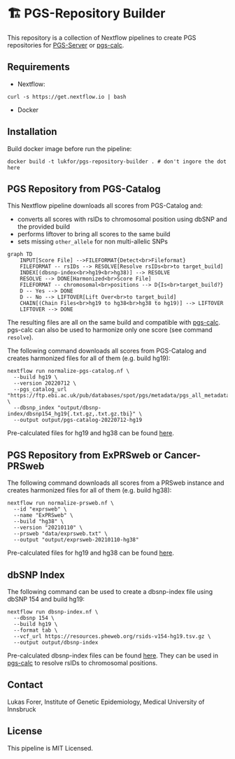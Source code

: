 # 🏗 PGS-Repository Builder

This repository is a collection of Nextflow pipelines to create PGS repositories for [PGS-Server](https://imputationserver.sph.umich.edu) or [pgs-calc](https://github.com/lukfor/pgs-calc).

## Requirements

- Nextflow:

```
curl -s https://get.nextflow.io | bash
```

- Docker

## Installation

Build docker image before run the pipeline:

```
docker build -t lukfor/pgs-repository-builder . # don't ingore the dot here
```

## PGS Repository from PGS-Catalog

This Nextflow pipeline downloads all scores from PGS-Catalog and:

- converts all scores with rsIDs to chromosomal position using dbSNP and the provided build
- performs liftover to bring all scores to the same build
- sets missing `other_allele` for non multi-allelic SNPs

```mermaid
graph TD
    INPUT[Score File] -->FILEFORMAT{Detect<br>Fileformat}
    FILEFORMAT -- rsIDs --> RESOLVE[Resolve rsIDs<br>to target_build]
    INDEX[(dbsnp-index<br>hg19<br>hg38)] --> RESOLVE
    RESOLVE --> DONE[Harmonized<br>Score File]
    FILEFORMAT -- chromosomal<br>positions --> D{Is<br>target_build?}
    D -- Yes --> DONE
    D -- No --> LIFTOVER[Lift Over<br>to target_build]
    CHAIN[(Chain Files<br>hg19 to hg38<br>hg38 to hg19)] --> LIFTOVER
    LIFTOVER --> DONE
```

The resulting files are all on the same build and compatible with [pgs-calc](https://github.com/lukfor/pgs-calc). pgs-calc can also be used to harmonize only one score (see command `resolve`).

The following command downloads all scores from PGS-Catalog and creates harmonized files for all of them (e.g. build hg19):

```
nextflow run normalize-pgs-catalog.nf \
  --build hg19 \
  --version 20220712 \
  --pgs_catalog_url "https://ftp.ebi.ac.uk/pub/databases/spot/pgs/metadata/pgs_all_metadata.xlsx" \
  --dbsnp_index "output/dbsnp-index/dbsnp154_hg19{.txt.gz,.txt.gz.tbi}" \
  --output output/pgs-catalog-20220712-hg19
```

Pre-calculated files for hg19 and hg38 can be found [here](https://imputationserver.sph.umich.edu/resources/pgs-catalog/).


## PGS Repository from ExPRSweb or Cancer-PRSweb

The following command downloads all scores from a PRSweb instance and creates harmonized files for all of them (e.g. build hg38):

```
nextflow run normalize-prsweb.nf \
  --id "exprsweb" \
  --name "ExPRSweb" \
  --build "hg38" \
  --version "20210110" \
  --prsweb "data/exprsweb.txt" \
  --output "output/exprsweb-20210110-hg38"
```

Pre-calculated files for hg19 and hg38 can be found [here](https://imputationserver.sph.umich.edu/resources/prsweb/).

## dbSNP Index

The following command can be used to create a dbsnp-index file using dbSNP 154 and build hg19:

```
nextflow run dbsnp-index.nf \
  --dbsnp 154 \
  --build hg19 \
  --format tab \
  --vcf_url https://resources.pheweb.org/rsids-v154-hg19.tsv.gz \
  --output output/dbsnp-index
```

Pre-calculated dbsnp-index files can be found [here](https://imputationserver.sph.umich.edu/resources/dbsnp-index/). They can be used in [pgs-calc](https://github.com/lukfor/pgs-calc) to resolve rsIDs to chromosomal positions.


## Contact

Lukas Forer, Institute of Genetic Epidemiology, Medical University of Innsbruck

## License

This pipeline is MIT Licensed.
